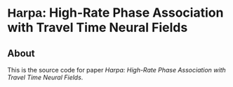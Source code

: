 # <span style="font-family: sans-serif;">Harpa</span>: High-Rate Phase Association with Travel Time Neural Fields


## About

This is the source code for paper _Harpa: High-Rate Phase Association with Travel Time Neural Fields_.
